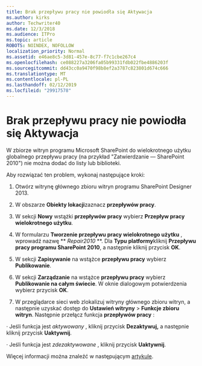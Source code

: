 ```yaml
---
title: Brak przepływu pracy nie powiodła się Aktywacja
ms.author: kirks
author: Techwriter40
ms.date: 12/3/2018
ms.audience: ITPro
ms.topic: article
ROBOTS: NOINDEX, NOFOLLOW
localization_priority: Normal
ms.assetid: e46ae8c5-3d81-457e-8c77-f7c1cbe267c4
ms.openlocfilehash: ce088227a3206fa05b99331fdb022fbe4886203f
ms.sourcegitcommit: dd43cc0a9470f98b8ef2a3787c823801d674c666
ms.translationtype: MT
ms.contentlocale: pl-PL
ms.lasthandoff: 02/12/2019
ms.locfileid: "29917578"
---
```

# <a name="missing-workflow-failed-to-activate"></a>Brak przepływu pracy nie powiodła się Aktywacja

W zbiorze witryn programu Microsoft SharePoint do wielokrotnego użytku globalnego przepływu pracy (na przykład "Zatwierdzanie — SharePoint 2010") nie można dodać do listy lub biblioteki.
  
Aby rozwiązać ten problem, wykonaj następujące kroki: 
  
1. Otwórz witrynę głównego zbioru witryn programu SharePoint Designer 2013.
  
2. W obszarze **Obiekty lokacji**zaznacz **przepływów pracy**. 
  
3. W sekcji **Nowy** wstążki **przepływów pracy** wybierz **Przepływ pracy wielokrotnego użytku**. 
  
4. W formularzu **Tworzenie przepływu pracy wielokrotnego użytku** , wprowadź nazwę ** *Repair2010* **. Dla **Typu platformy**kliknij **Przepływu pracy programu SharePoint 2010**, a następnie kliknij przycisk **OK**. 
  
1. W sekcji **Zapisywanie** na wstążce **przepływu pracy** wybierz **Publikowanie**. 
  
2. W sekcji **Zarządzanie** na wstążce **przepływu pracy** wybierz **Publikowanie na całym świecie**. W oknie dialogowym potwierdzenia wybierz przycisk **OK**. 
  
3. W przeglądarce sieci web zlokalizuj witryny głównego zbioru witryn, a następnie uzyskać dostęp do **Ustawień witryny** \> **Funkcje zbioru witryn**. Następnie przełącz funkcja **przepływów pracy** : 
  
· Jeśli funkcja jest *aktywowany* , kliknij przycisk **Dezaktywuj,** a następnie kliknij przycisk **Uaktywnij**. 
  
· Jeśli funkcja jest *zdezaktywowane* , kliknij przycisk **Uaktywnij**. 
  
Więcej informacji można znaleźć w następującym [artykule](https://go.microsoft.com/fwlink/?linkid=2047770&amp;clcid=0x409).
  

